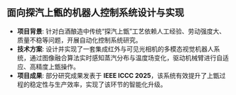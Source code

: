 ## 面向探汽上甑的机器人控制系统设计与实现

- **项目背景**: 针对白酒酿造中传统“探汽上甑”工艺依赖人工经验、劳动强度大、质量不稳等问题，开展自动化控制系统研究。
- **技术方案**: 设计并实现了一套集成红外与可见光相机的多模态视觉机器人系统，通过图像融合算法实时感知蒸汽分布与温度场变化，驱动机械臂进行自适应、高精度上甑操作。
- **项目成果**: 部分研究成果发表于 **IEEE ICCC 2025**，该系统有效提升了上甑过程的稳定性与生产效率，实现了该环节的智能化升级。
